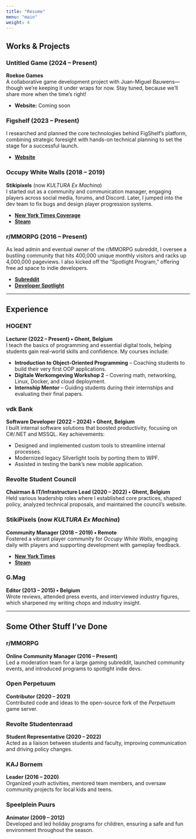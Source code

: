 ```yaml
---
title: "Resume"
menu: "main"
weight: 4
---
```


## Works & Projects

### Untitled Game (2024 – Present)
**Roekoe Games**  
A collaborative game development project with Juan-Miguel Bauwens—though we’re keeping it under wraps for now. Stay tuned, because we’ll share more when the time’s right!

- **Website:** Coming soon

### Figshelf (2023 – Present)
I researched and planned the core technologies behind FigShelf’s platform, combining strategic foresight with hands-on technical planning to set the stage for a successful launch.

- [**Website**](https://figshelf.com/)

### Occupy White Walls (2018 – 2019)
**Stikipixels** (now *KULTURA Ex Machina*)  
I started out as a community and communication manager, engaging players across social media, forums, and Discord. Later, I jumped into the dev team to fix bugs and design player progression systems.

- [**New York Times Coverage**](https://www.nytimes.com/2020/04/17/arts/occupy-white-walls.html)  
- [**Steam**](https://store.steampowered.com/app/876160/Occupy_White_Walls/)

### r/MMORPG (2016 – Present)
As lead admin and eventual owner of the r/MMORPG subreddit, I oversee a bustling community that hits 400,000 unique monthly visitors and racks up 4,000,000 pageviews. I also kicked off the “Spotlight Program,” offering free ad space to indie developers.

- [**Subreddit**](https://www.reddit.com/r/MMORPG/)  
- [**Developer Spotlight**](https://protobear.dev/pages/spotlight.html)

---

## Experience

### HOGENT
**Lecturer (2022 – Present) • Ghent, Belgium**  
I teach the basics of programming and essential digital tools, helping students gain real-world skills and confidence. My courses include:

- **Introduction to Object-Oriented Programming** – Coaching students to build their very first OOP applications.  
- **Digitale Werkomgeving Workshop 2** – Covering math, networking, Linux, Docker, and cloud deployment.  
- **Internship Mentor** – Guiding students during their internships and evaluating their final papers.

### vdk Bank
**Software Developer (2022 – 2024) • Ghent, Belgium**  
I built internal software solutions that boosted productivity, focusing on C#/.NET and MSSQL. Key achievements:

- Designed and implemented custom tools to streamline internal processes.  
- Modernized legacy Silverlight tools by porting them to WPF.  
- Assisted in testing the bank’s new mobile application.

### Revolte Student Council
**Chairman & IT/Infrastructure Lead (2020 – 2022) • Ghent, Belgium**  
Held various leadership roles where I established core practices, shaped policy, analyzed technical proposals, and maintained the council’s website.

### StikiPixels (now *KULTURA Ex Machina*)
**Community Manager (2018 – 2019) • Remote**  
Fostered a vibrant player community for *Occupy White Walls*, engaging daily with players and supporting development with gameplay feedback.

- [**New York Times**](https://www.nytimes.com/2020/04/17/arts/occupy-white-walls.html)  
- [**Steam**](https://store.steampowered.com/app/876160/Occupy_White_Walls/)

### G.Mag
**Editor (2013 – 2015) • Belgium**  
Wrote reviews, attended press events, and interviewed industry figures, which sharpened my writing chops and industry insight.

---

## Some Other Stuff I’ve Done

### r/MMORPG
**Online Community Manager (2016 – Present)**  
Led a moderation team for a large gaming subreddit, launched community events, and introduced programs to spotlight indie devs.

### Open Perpetuum
**Contributor (2020 – 2021)**  
Contributed code and ideas to the open-source fork of the *Perpetuum* game server.

### Revolte Studentenraad
**Student Representative (2020 – 2022)**  
Acted as a liaison between students and faculty, improving communication and driving policy changes.

### KAJ Bornem
**Leader (2016 – 2020)**  
Organized youth activities, mentored team members, and oversaw community projects for local kids and teens.

### Speelplein Puurs
**Animator (2009 – 2012)**  
Developed and led holiday programs for children, ensuring a safe and fun environment throughout the season.
